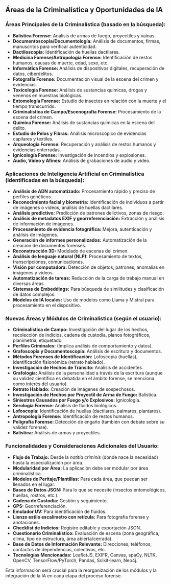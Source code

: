 ## Áreas de la Criminalística y Oportunidades de IA

### Áreas Principales de la Criminalística (basado en la búsqueda):

*   **Balística Forense:** Análisis de armas de fuego, proyectiles y vainas.
*   **Documentoscopia/Documentología:** Análisis de documentos, firmas, manuscritos para verificar autenticidad.
*   **Dactiloscopia:** Identificación de huellas dactilares.
*   **Medicina Forense/Antropología Forense:** Identificación de restos humanos, causas de muerte, edad, sexo, etc.
*   **Informática Forense:** Análisis de dispositivos digitales, recuperación de datos, ciberdelitos.
*   **Fotografía Forense:** Documentación visual de la escena del crimen y evidencias.
*   **Toxicología Forense:** Análisis de sustancias químicas, drogas y venenos en muestras biológicas.
*   **Entomología Forense:** Estudio de insectos en relación con la muerte y el tiempo transcurrido.
*   **Criminalística de Campo/Escenografía Forense:** Procesamiento de la escena del crimen.
*   **Química Forense:** Análisis de sustancias químicas en la escena del delito.
*   **Estudio de Pelos y Fibras:** Análisis microscópico de evidencias capilares y textiles.
*   **Arqueología Forense:** Recuperación y análisis de restos humanos y evidencias enterradas.
*   **Ignicología Forense:** Investigación de incendios y explosiones.
*   **Audio, Video y Afines:** Análisis de grabaciones de audio y video.

### Aplicaciones de Inteligencia Artificial en Criminalística (identificadas en la búsqueda):

*   **Análisis de ADN automatizado:** Procesamiento rápido y preciso de perfiles genéticos.
*   **Reconocimiento facial y biometría:** Identificación de individuos a partir de imágenes o videos, análisis de huellas dactilares.
*   **Análisis predictivo:** Predicción de patrones delictivos, zonas de riesgo.
*   **Análisis de metadatos EXIF y georreferenciación:** Extracción y análisis de información de imágenes.
*   **Procesamiento de evidencia fotográfica:** Mejora, autenticación y análisis de imágenes.
*   **Generación de informes personalizados:** Automatización de la creación de documentos forenses.
*   **Reconstrucción 3D:** Modelado de escenas del crimen.
*   **Análisis de lenguaje natural (NLP):** Procesamiento de textos, transcripciones, comunicaciones.
*   **Visión por computadora:** Detección de objetos, patrones, anomalías en imágenes y videos.
*   **Automatización de tareas:** Reducción de la carga de trabajo manual en diversas áreas.
*   **Sistemas de Embeddings:** Para búsqueda de similitudes y clasificación de datos complejos.
*   **Modelos de IA locales:** Uso de modelos como Llama y Mistral para procesamiento en el dispositivo.




### Nuevas Áreas y Módulos de Criminalística (según el usuario):

*   **Criminalística de Campo:** Investigación del lugar de los hechos, recolección de indicios, cadena de custodia, planos fotográficos, planimetría, etiquetado.
*   **Perfiles Criminales:** (Implica análisis de comportamiento y datos).
*   **Grafoscopía y Documentoscopía:** Análisis de escritura y documentos.
*   **Métodos Forenses de Identificación:** Lofoscopia (huellas), identificación fisionómica (retrato hablado).
*   **Investigación de Hechos de Tránsito:** Análisis de accidentes.
*   **Grafología:** Análisis de la personalidad a través de la escritura (aunque su validez científica es debatida en el ámbito forense, se menciona como interés del usuario).
*   **Retrato Hablado:** Creación de imágenes de sospechosos.
*   **Investigación de Hechos por Proyectil de Arma de Fuego:** Balística.
*   **Siniestros Causados por Fuego y/o Explosivos:** Ignicología.
*   **Serología Forense:** Análisis de fluidos biológicos.
*   **Lofoscopia:** Identificación de huellas (dactilares, palmares, plantares).
*   **Antropología Forense:** Identificación de restos humanos.
*   **Poligrafía Forense:** Detección de engaño (también con debate sobre su validez forense).
*   **Balística:** Análisis de armas y proyectiles.

### Funcionalidades y Consideraciones Adicionales del Usuario:

*   **Flujo de Trabajo:** Desde la *notitia criminis* (donde nace la necesidad) hasta la especialización por área.
*   **Modularidad por Área:** La aplicación debe ser modular por área criminalística.
*   **Modelos de Peritaje/Plantillas:** Para cada área, que puedan ser llenados en el lugar.
*   **Bases de Datos JSON:** Para lo que se necesite (insectos entomológicos, huellas, rostros, etc.).
*   **Cadena de Custodia:** Gestión y seguimiento.
*   **GPS:** Georreferenciación.
*   **Emulador UV:** Para identificación de fluidos.
*   **Lienzo estilo escalímetro con retícula:** Para fotografía forense y anotaciones.
*   **Checklist de Indicios:** Registro editable y exportación JSON.
*   **Cuestionario Criminalístico:** Evaluación de escena (zona geográfica, clima, tipo de estructura, área abierta/cerrada).
*   **Base de Datos de Información Relevante:** Direcciones, teléfonos, contactos de dependencias, colectivos, etc.
*   **Tecnologías Mencionadas:** LeafletJS, EXIFR, Canvas, spaCy, NLTK, OpenCV, TensorFlow/PyTorch, Pandas, Scikit-learn, Neo4j.

Esta información será crucial para la reorganización de los módulos y la integración de la IA en cada etapa del proceso forense.

